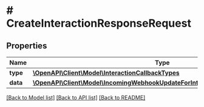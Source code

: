 # # CreateInteractionResponseRequest

## Properties

Name | Type | Description | Notes
------------ | ------------- | ------------- | -------------
**type** | [**\OpenAPI\Client\Model\InteractionCallbackTypes**](InteractionCallbackTypes.md) |  |
**data** | [**\OpenAPI\Client\Model\IncomingWebhookUpdateForInteractionCallbackRequestPartial**](IncomingWebhookUpdateForInteractionCallbackRequestPartial.md) |  |

[[Back to Model list]](../../README.md#models) [[Back to API list]](../../README.md#endpoints) [[Back to README]](../../README.md)
